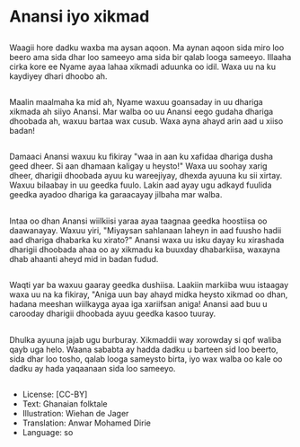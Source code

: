 # Anansi iyo xikmad

##
Waagii hore dadku waxba ma aysan aqoon. Ma aynan aqoon sida miro loo beero ama sida dhar loo sameeyo ama sida bir qalab looga sameeyo. Illaaha cirka kore ee Nyame ayaa lahaa xikmadi aduunka oo idil. Waxa uu na ku kaydiyey dhari dhoobo ah.

##
Maalin maalmaha ka mid ah, Nyame waxuu goansaday in uu dhariga xikmada ah siiyo Anansi. Mar walba oo uu Anansi eego gudaha dhariga dhoobada ah, waxuu bartaa wax cusub. Waxa ayna ahayd arin aad u xiiso badan!

##
Damaaci Anansi waxuu ku fikiray "waa in aan ku xafidaa dhariga dusha geed dheer. Si aan dhamaan kaligay u heysto!" Waxa uu soohay xarig dheer, dharigii dhoobada ayuu ku wareejiyay, dhexda ayuuna ku sii xirtay. Waxuu bilaabay in uu geedka fuulo. Lakin aad ayay ugu adkayd fuulida geedka ayadoo dhariga ka garaacayay jilbaha mar walba.

##
Intaa oo dhan Anansi wiilkiisi yaraa ayaa taagnaa geedka hoostiisa oo daawanayay. Waxuu yiri, "Miyaysan sahlanaan laheyn in aad fuusho hadii aad dhariga dhabarka ku xirato?" Anansi waxa uu isku dayay ku xirashada dharigii dhoobada ahaa oo ay xikmadu ka buuxday dhabarkiisa, waxayna dhab ahaanti aheyd mid in badan fudud.

##
Waqti yar ba waxuu gaaray geedka dushiisa. Laakiin markiiba wuu istaagay waxa uu na ka fikiray, "Aniga uun bay ahayd midka heysto xikmad oo dhan, hadana meeshan wiilkayga ayaa iga xariifsan aniga! Anansi aad buu u carooday dharigii dhoobada ayuu geedka kasoo tuuray.

##
Dhulka ayuuna jajab ugu burburay. Xikmaddii way xorowday si qof waliba qayb uga helo. Waana sababta ay hadda dadku u barteen sid loo beerto, sida dhar loo tosho, qalab looga sameysto birta, iyo wax walba oo kale oo dadku ay hada yaqaanaan sida loo sameeyo.

##
* License: [CC-BY]
* Text: Ghanaian folktale
* Illustration: Wiehan de Jager
* Translation: Anwar Mohamed Dirie
* Language: so
